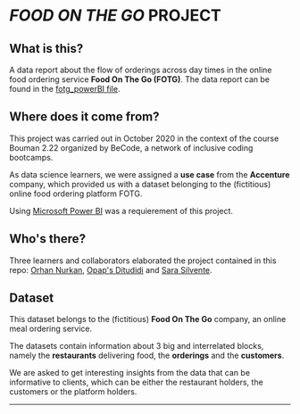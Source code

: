 # _FOOD ON THE GO_ PROJECT

## What is this?

A data report about the flow of orderings across day times in the online food ordering service **Food On The Go (FOTG)**. The data report can be found in the [fotg_powerBI file](https://github.com/silventesa/accenture_usecase/blob/master/fotg_powerBI.pdf).

## Where does it come from?

This project was carried out in October 2020 in the context of the course Bouman 2.22 organized by BeCode, a network of inclusive coding bootcamps.

As data science learners, we were assigned a **use case** from the **Accenture** company, which provided us with a dataset belonging to the (fictitious) online food ordering platform FOTG. 

Using [Microsoft Power BI](https://powerbi.microsoft.com/en-us/) was a requierement of this project.

## Who's there?

Three learners and collaborators elaborated the project contained in this repo: [Orhan Nurkan](https://github.com/orhannurkan), [Opap's Ditudidi](https://github.com/Cassik6) and [Sara Silvente](https://github.com/silventesa).

## Dataset

This dataset belongs to the (fictitious) **Food On The Go** company, an online meal ordering service.

The datasets contain information about 3 big and interrelated blocks, namely the **restaurants** delivering food, the **orderings** and the **customers**.

We are asked to get interesting insights from the data that can be informative to clients, which can be either the restaurant holders, the customers or the platform holders.
___

